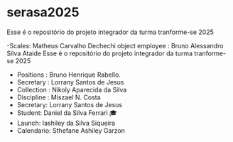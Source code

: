# serasa2025
Esse é o repositório do projeto integrador da turma tranforme-se 2025 


-Scales: Matheus Carvalho Dechechi
object employee : Bruno Alessandro Silva Ataide 
Esse é o repositório do projeto integrador da turma tranforme-se 2025


- Positions : Bruno Henrique Rabello.
- Secretary : Lorrany Santos de Jesus 
- Collection : Nikoly Aparecida da Silva
- Discipline : Miszael N. Costa
- Secretary: Lorrany Santos de Jesus 
- Student: Daniel da Silva Ferrari 🎓
- Launch: Iashiley da Silva Siqueira
- Calendario: Sthefane Ashiley Garzon

 
